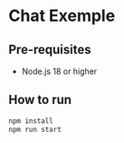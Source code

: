 # Chat Exemple

## Pre-requisites

- Node.js 18 or higher

## How to run

```bash
npm install
npm run start
```